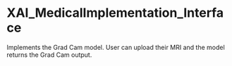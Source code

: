 # XAI_MedicalImplementation_Interface
Implements the Grad Cam model. User can upload their MRI and the model returns the Grad Cam output.
